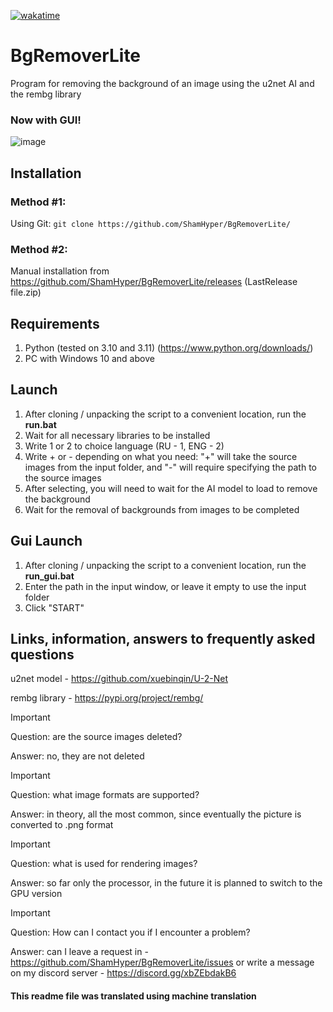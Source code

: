 [![wakatime](https://wakatime.com/badge/github/ShamHyper/BgRemoverLite.svg)](https://wakatime.com/badge/github/ShamHyper/BgRemoverLite)
# BgRemoverLite
Program for removing the background of an image using the u2net AI and the rembg library

### Now with GUI!

![image](https://github.com/ShamHyper/BgRemoverLite/assets/104412752/9d0a9cb3-7e79-4d5e-9545-62546387baca)
## Installation
### Method #1:
Using Git:
``git clone https://github.com/ShamHyper/BgRemoverLite/``
### Method #2:
Manual installation from https://github.com/ShamHyper/BgRemoverLite/releases 
(LastRelease file.zip)
## Requirements
1. Python (tested on 3.10 and 3.11) (https://www.python.org/downloads/)
2. PC with Windows 10 and above
## Launch
1. After cloning / unpacking the script to a convenient location, run the **run.bat**
2. Wait for all necessary libraries to be installed
3. Write 1 or 2 to choice language (RU - 1, ENG - 2)
4. Write + or - depending on what you need: "+" will take the source images from the input folder, and "-" will require specifying the path to the source images
5. After selecting, you will need to wait for the AI model to load to remove the background
6. Wait for the removal of backgrounds from images to be completed
## Gui Launch
1. After cloning / unpacking the script to a convenient location, run the **run_gui.bat**
2. Enter the path in the input window, or leave it empty to use the input folder
3. Click "START"
## Links, information, answers to frequently asked questions
u2net model - https://github.com/xuebinqin/U-2-Net

rembg library - https://pypi.org/project/rembg/

> [!IMPORTANT]
> Question: are the source images deleted?
>
> Answer: no, they are not deleted

> [!IMPORTANT]
> Question: what image formats are supported?
>
> Answer: in theory, all the most common, since eventually the picture is converted to .png format

> [!IMPORTANT]
> Question: what is used for rendering images?
>
> Answer: so far only the processor, in the future it is planned to switch to the GPU version

> [!IMPORTANT]
> Question: How can I contact you if I encounter a problem?
>
> Answer: can I leave a request in - https://github.com/ShamHyper/BgRemoverLite/issues or write a message on my discord server - https://discord.gg/xbZEbdakB6

#### This readme file was translated using machine translation
